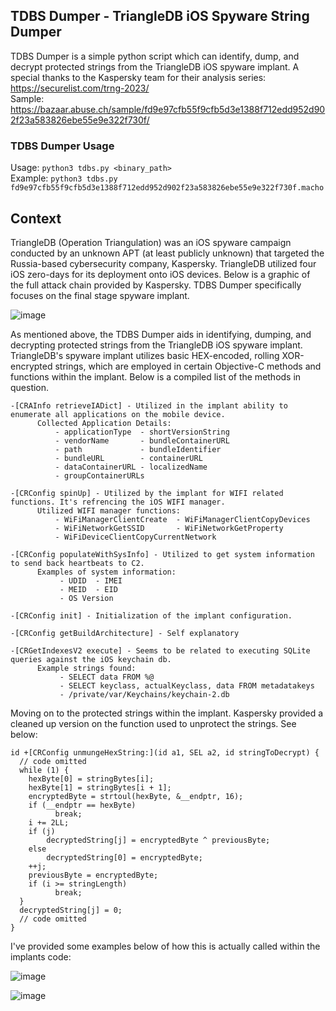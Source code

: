 ## TDBS Dumper - TriangleDB iOS Spyware String Dumper
TDBS Dumper is a simple python script which can identify, dump, and decrypt protected strings from the TriangleDB iOS spyware implant. 
A special thanks to the Kaspersky team for their analysis series:  https://securelist.com/trng-2023/ <br>
Sample: https://bazaar.abuse.ch/sample/fd9e97cfb55f9cfb5d3e1388f712edd952d902f23a583826ebe55e9e322f730f/

### TDBS Dumper Usage 
Usage: `python3 tdbs.py <binary_path>`<br>
Example: `python3 tdbs.py fd9e97cfb55f9cfb5d3e1388f712edd952d902f23a583826ebe55e9e322f730f.macho`

## Context
TriangleDB (Operation Triangulation) was an iOS spyware campaign conducted by an unknown APT (at least publicly unknown) that targeted the Russia-based cybersecurity company, Kaspersky. TriangleDB utilized four iOS zero-days for its deployment onto iOS devices. Below is a graphic of the full attack chain provided by Kaspersky. TDBS Dumper specifically focuses on the final stage spyware implant.

![image](https://github.com/suri0x/TDBS-Dumper/assets/95584654/a685082e-1c58-4eab-9956-601f63ccf612)


As mentioned above, the TDBS Dumper aids in identifying, dumping, and decrypting protected strings from the TriangleDB iOS spyware implant. TriangleDB's spyware implant utilizes basic HEX-encoded, rolling XOR-encrypted strings, which are employed in certain Objective-C methods and functions within the implant. Below is a compiled list of the methods in question.

```
-[CRAInfo retrieveIADict] - Utilized in the implant ability to enumerate all applications on the mobile device.
      Collected Application Details:
          - applicationType  - shortVersionString
          - vendorName       - bundleContainerURL
          - path             - bundleIdentifier
          - bundleURL        - containerURL
          - dataContainerURL - localizedName
          - groupContainerURLs

-[CRConfig spinUp] - Utilized by the implant for WIFI related functions. It's refrencing the iOS WIFI manager.
      Utilized WIFI manager functions:
          - WiFiManagerClientCreate  - WiFiManagerClientCopyDevices
          - WiFiNetworkGetSSID       - WiFiNetworkGetProperty
          - WiFiDeviceClientCopyCurrentNetwork

-[CRConfig populateWithSysInfo] - Utilized to get system information to send back heartbeats to C2.
      Examples of system information:
           - UDID  - IMEI
           - MEID  - EID
           - OS Version

-[CRConfig init] - Initialization of the implant configuration.

-[CRConfig getBuildArchitecture] - Self explanatory

-[CRGetIndexesV2 execute] - Seems to be related to executing SQLite queries against the iOS keychain db.
      Example strings found:
           - SELECT data FROM %@
           - SELECT keyclass, actualKeyclass, data FROM metadatakeys
           - /private/var/Keychains/keychain-2.db
```

Moving on to the protected strings within the implant. Kaspersky provided a cleaned up version on the function used to unprotect the strings. See below:
```
id +[CRConfig unmungeHexString:](id a1, SEL a2, id stringToDecrypt) {
  // code omitted
  while (1) {
	hexByte[0] = stringBytes[i];
	hexByte[1] = stringBytes[i + 1];
	encryptedByte = strtoul(hexByte, &__endptr, 16);
	if (__endptr == hexByte) 
          break;
	i += 2LL;
	if (j)
  	    decryptedString[j] = encryptedByte ^ previousByte;
	else
  	    decryptedString[0] = encryptedByte;
	++j;
	previousByte = encryptedByte;
	if (i >= stringLength) 
          break;
  }
  decryptedString[j] = 0;
  // code omitted
}
```
I've provided some examples below of how this is actually called within the implants code:

![image](https://github.com/suri0x/TDBS-Dumper/assets/95584654/8da7f1bd-d0e9-4878-90d6-4d71cd7fe644)


![image](https://github.com/suri0x/Icarus/assets/95584654/b14ebc7e-710d-49e9-993a-b4222670a2fc)


